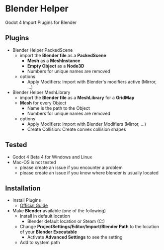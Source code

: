 <!-- LTeX: language=en-US -->

# Blender Helper

Godot 4 Import Plugins for Blender

## Plugins
- Blender Helper PackedScene
	- import the **Blender file** as a **PackedScene**
		- **Mesh** as a **MeshInstance**
		- **Empty Object** as a **Node3D**
		- Numbers for unique names are removed
	- options
		- Apply Modifiers: Import with Blender's modifiers active (Mirror, ...)
- Blender Helper MeshLibrary
	- import the **Blender file** as a **MeshLibrary** for a **GridMap**
	- **Mesh** for every Object
		- Name is the path to the Object
		- Numbers for unique names are removed
	- options
		- Apply Modifiers: Import with Blender Modifiers (Mirror, ...)
		- Create Collision: Create convex collision shapes

## Tested

- Godot 4 Beta 4 for Windows and Linux
- Mac-OS is not tested
	- please create an issue if you encounter a problem
	- please create an issue if you know where blender is usually located

## Installation

- Install Plugins
	- [Official Guide](https://docs.godotengine.org/en/stable/tutorials/plugins/editor/installing_plugins.html)
- Make **Blender** available (one of the following)
	- Install in default location
		- Blender default location or Steam (C:)
	- Change **ProjectSettings/Editor/Import/Blender Path** to the location of your **Blender Executable**
		- Activate **Advanced Settings** to see the setting
	- Add to system path
